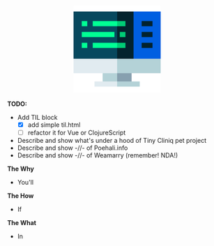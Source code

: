 <p align="center">
  <img width="200" height="200" src="Images/Icon.png">
</p>

**TODO:**
- Add TIL block
  - [x] add simple til.html
  - [ ] refactor it for Vue or ClojureScript
- Describe and show what's under a hood of Tiny Cliniq pet project
- Describe and show -//- of Poehali.info
- Describe and show -//- of Weamarry (remember! NDA!)

**The Why**

* You'll

**The How**

* If 

**The What**

* In 